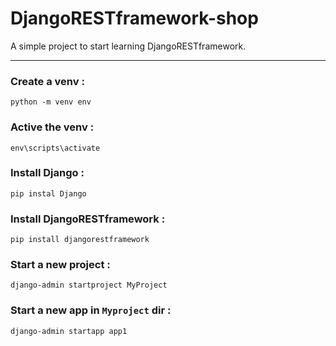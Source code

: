 # DjangoRESTframework-shop

A simple project to start learning DjangoRESTframework. 

---

### Create a venv : 
```
python -m venv env 
```

### Active the venv :
```
env\scripts\activate
```

### Install Django :
```
pip instal Django
```

### Install DjangoRESTframework :
```
pip install djangorestframework
```

### Start a new project :
```
django-admin startproject MyProject
```

### Start a new app in `Myproject` dir :
```
django-admin startapp app1
```